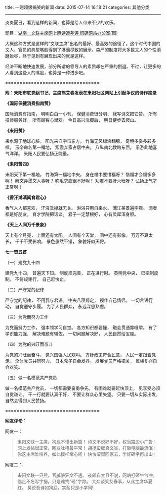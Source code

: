 title: 一则超级搞笑的新闻
date: 2015-07-14 16:18:21
categories: 其他分类


---

炎炎夏日，看到这样的新闻，也算是给人带来不少的欢乐。

<!--more-->

题目：[湖南一文联主席网上晒诗遭差评 怒砸网站办公室(图)][1]

大概这种方式是这样的“文联主席”出名的最好、最高效的途径了。这个时代中国的文人、官员的典型嘴脸得到了淋漓尽致的展示。森严的制度将大多数文人的个性消磨殆尽，终于见到有展现出来的就是这样。

经济不断地快速发展，部分所谓的领导人的素质却在严重的倒退。不过，让更多的人看到这些人的嘴脸，也算是一种进步吧。

=================================

**附：耒阳市联党组书记、主席熊艾春发表在耒阳社区网站上引起争议的诗作摘录**

**《国际保健消费指南赞》**

国际消费有指南，
明明白白一小刊。
保健消费很分明，
我写诗文把它赞。
所有技师服务好，
所有顾客心里欢。
今日高兴洗脚后，
明日健步去爬山。

**《耒阳赞》**

耒水源于地球心脏，
阳光来自宇宙东方。
竹海无风绿浪翻腾，
奇境多姿多彩多样。
玉帝命名第一福地，
紫霞弃家占居中央。
八纵南北数跨东西，
乐游此地喜气洋洋。
耒阳人民要弘扬正能量。

**《耒阳赞四》**

耒阳天下第一福地，
竹海第一福地中央。
身在福中要惜福呀？
惜福才会福多多啊！
舞文弄墨文人事呀？
吹毛求疵很不好啊！
劝君不要肝火旺呀？
弘扬正气才正常啊！

**《香汗淋漓闻育君心》**

香气人人都喜欢，
汗液洗掉就无关。
淋浴只用自来水，
漓江美景遍宇观。
闻者都是好朋友，
育才学院把话谈。
君子一定慧根好，
心有灵犀浑身胆。


**《天上人间万千景象》**

天上有个月亮，
上面还有太阳。
人间有个天堂，
间中还有影像。
万万不算太长，
千千不受影响。
景色虽然不错，
象貌好似天将。


**七一赞五首**

（一）建党九十四

建党九十四，
普遍天下知。
制度须完善，
正在进行时。
英明党中央，
已把制度制。
不符规矩行，
自己赶快止。

（二）严守党的纪律

严守党的纪律，
不用我与君语。
中央八项规定，
视作自己情侣。
一切言语行动，
自觉遵守步履。
为了人民群众，
永远深思熟虑。

（三）为党而努力工作

为党而努力工作，
强本领学习自觉。
各方知识都要懂，
融会贯通靠咀嚼。
有了学识能力强，
解决难题有辅佐。
一切问题解决好，
人民自然给宝座。

（四）为党的兴旺而奋斗

为党的兴旺而奋斗，
党兴国强人民欢叫。
方针政策符合民意，
人民一定跟着党走。
全体党员共同努力，
日本鬼子自会发抖。
发展党员严格把关，
民族复兴自会欢笑。

（五）做一名模范共产党员

做一名模范共产党员，
一切都需要奋勇争先。
有困难就要赶快顶上，
见享受必须自觉谦让。
干一行就要认真干好，
不要让群众心里失望。
只要一切从实际出发，
自然会得到人民赞扬。


=================================

**网友评论：**

网友一：

> 耒阳文联一主席，狗屁不懂出新篇！
  诗文不说好不好，权当路边小广告！
网上发帖很正常，网友吐槽最平常！
胡搅蛮缠真文盲，打砸电脑最流氓！
你这主席谁培养，如此模样堵心间！
快快滚蛋回家去，学好砸字再出山！

网友二：

> 耒阳文联一只熊，官威够狂文不通。
  夜郎自大且不说，网站打砸牛气冲。
临走不忘写字据，只是难找“砸"字踪。
大众谈笑艾春事，从此主席华夏红。
莫说吾诗如狗屁，实耐只是小学同!








  [1]: http://news.ifeng.com/a/20150714/44164637_0.shtml